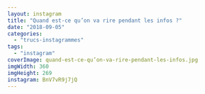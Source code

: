 ```yaml
---
layout: instagram
title: "Quand est-ce qu’on va rire pendant les infos ?"
date: "2018-09-05"
categories: 
  - "trucs-instagrammes"
tags: 
  - "instagram"
coverImage: quand-est-ce-qu’on-va-rire-pendant-les-infos.jpg
imgWidth: 360
imgHeight: 269
instagram: BnV7vR9j7jQ
---
```


